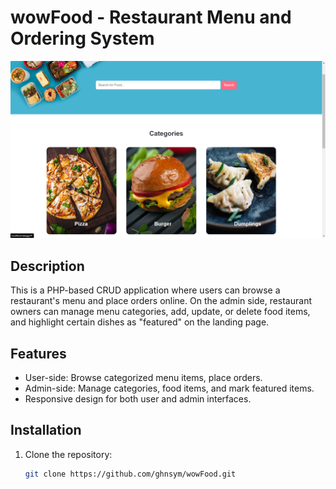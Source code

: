 # wowFood - Restaurant Menu and Ordering System

![App Screenshot](assets/screenshot.png)

## Description

This is a PHP-based CRUD application where users can browse a restaurant's menu and place orders online. On the admin side, restaurant owners can manage menu categories, add, update, or delete food items, and highlight certain dishes as "featured" on the landing page.

## Features

- User-side: Browse categorized menu items, place orders.
- Admin-side: Manage categories, food items, and mark featured items.
- Responsive design for both user and admin interfaces.

## Installation

1. Clone the repository:
   ```bash
   git clone https://github.com/ghnsym/wowFood.git
